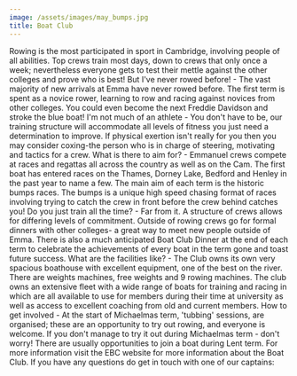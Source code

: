 ```yaml
---
image: /assets/images/may_bumps.jpg
title: Boat Club
---
```


Rowing is the most participated in sport in Cambridge, involving people of all abilities. Top crews train most days, down to crews that only once a week; nevertheless everyone gets to test their mettle against the other colleges and prove who is best!
But I've never rowed before! - The vast majority of new arrivals at Emma have never rowed before. The first term is spent as a novice rower, learning to row and racing against novices from other colleges. You could even become the next Freddie Davidson and stroke the blue boat!
I'm not much of an athlete - You don't have to be, our training structure will accommodate all levels of fitness you just need a determination to improve. If physical exertion isn't really for you then you may consider coxing-the person who is in charge of steering, motivating and tactics for a crew.
What is there to aim for? - Emmanuel crews compete at races and regattas all across the country as well as on the Cam. The first boat has entered races on the Thames, Dorney Lake, Bedford and Henley in the past year to name a few. The main aim of each term is the historic bumps races. The bumps is a unique high speed chasing format of races involving trying to catch the crew in front before the crew behind catches you!
Do you just train all the time? - Far from it. A structure of crews allows for differing levels of commitment. Outside of rowing crews go for formal dinners with other colleges- a great way to meet new people outside of Emma. There is also a much anticipated Boat Club Dinner at the end of each term to celebrate the achievements of every boat in the term gone and toast future success.
What are the facilities like? - The Club owns its own very spacious boathouse with excellent equipment, one of the best on the river. There are weights machines, free weights and 9 rowing machines. The club owns an extensive fleet with a wide range of boats for training and racing in which are all available to use for members during their time at university as well as access to excellent coaching from old and current members.
How to get involved - At the start of Michaelmas term, 'tubbing' sessions, are organised; these are an opportunity to try out rowing, and everyone is welcome. If you don't manage to try it out during Michaelmas term - don't worry! There are usually opportunities to join a boat during Lent term.
For more information visit the EBC website for more information about the Boat Club.
If you have any questions do get in touch with one of our captains:
